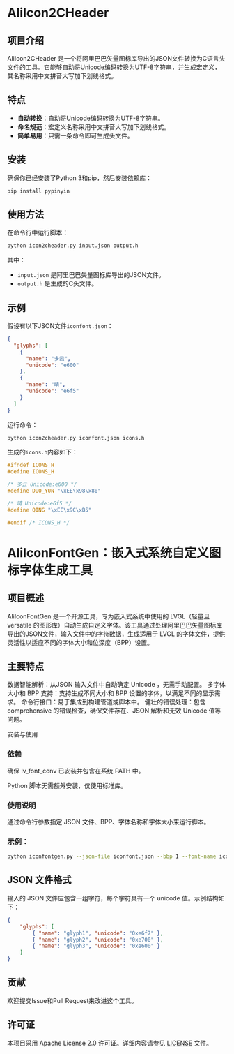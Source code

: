 # AliIcon2CHeader

## 项目介绍

AliIcon2CHeader 是一个将阿里巴巴矢量图标库导出的JSON文件转换为C语言头文件的工具。它能够自动将Unicode编码转换为UTF-8字符串，并生成宏定义，其名称采用中文拼音大写加下划线格式。

## 特点

- **自动转换**：自动将Unicode编码转换为UTF-8字符串。
- **命名规范**：宏定义名称采用中文拼音大写加下划线格式。
- **简单易用**：只需一条命令即可生成头文件。

## 安装

确保你已经安装了Python 3和pip，然后安装依赖库：

```bash
pip install pypinyin
```

## 使用方法

在命令行中运行脚本：

```bash
python icon2cheader.py input.json output.h
```

其中：

- `input.json` 是阿里巴巴矢量图标库导出的JSON文件。
- `output.h` 是生成的C头文件。

## 示例

假设有以下JSON文件`iconfont.json`：
```json
{
  "glyphs": [
    {
      "name": "多云",
      "unicode": "e600"
    },
    {
      "name": "晴",
      "unicode": "e6f5"
    }
  ]
}
```

运行命令：

```bash
python icon2cheader.py iconfont.json icons.h
```

生成的`icons.h`内容如下：
```C
#ifndef ICONS_H
#define ICONS_H

/* 多云 Unicode:e600 */
#define DUO_YUN "\xEE\x98\x80"

/* 晴 Unicode:e6f5 */
#define QING "\xEE\x9C\xB5"

#endif /* ICONS_H */
```



# AliIconFontGen：嵌入式系统自定义图标字体生成工具


## 项目概述
AliIconFontGen 是一个开源工具，专为嵌入式系统中使用的 LVGL（轻量且 versatile 的图形库）自动生成自定义字体。该工具通过处理阿里巴巴矢量图标库导出的JSON文件，输入文件中的字符数据，生成适用于 LVGL 的字体文件，提供灵活性以适应不同的字体大小和位深度（BPP）设置。

## 主要特点

数据智能解析：从JSON 输入文件中自动确定 Unicode ，无需手动配置。
多字体大小和 BPP 支持：支持生成不同大小和 BPP 设置的字体，以满足不同的显示需求。
命令行接口：易于集成到构建管道或脚本中。
健壮的错误处理：包含 comprehensive 的错误检查，确保文件存在、JSON 解析和无效 Unicode 值等问题。


安装与使用
### 依赖
确保 lv_font_conv 已安装并包含在系统 PATH 中。

Python 脚本无需额外安装，仅使用标准库。

### 使用说明
通过命令行参数指定 JSON 文件、BPP、字体名称和字体大小来运行脚本。

### 示例：
```bash
python iconfontgen.py --json-file iconfont.json --bbp 1 --font-name iconfont --font-sizes 14 36
```

## JSON 文件格式
输入的 JSON 文件应包含一组字符，每个字符具有一个 unicode 值。示例结构如下：

```json
{
    "glyphs": [
        { "name": "glyph1", "unicode": "0xe6f7" },
        { "name": "glyph2", "unicode": "0xe700" },
        { "name": "glyph3", "unicode": "0xe600" }
    ]
}
```


## 贡献

欢迎提交Issue和Pull Request来改进这个工具。

## 许可证

本项目采用 Apache License 2.0 许可证。详细内容请参见 [LICENSE](LICENSE) 文件。
